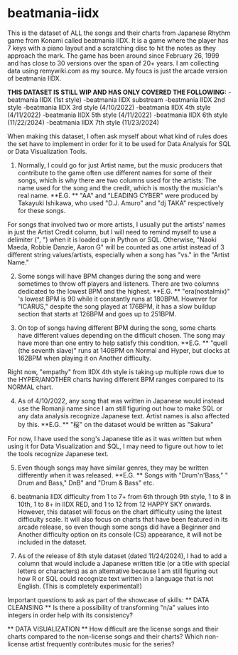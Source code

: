 # beatmania-iidx
This is the dataset of ALL the songs and their charts from Japanese Rhythm game from Konami called beatmania IIDX. It is a game where the player has 7 keys with a piano layout and a scratching disc to hit the notes as they approach the mark. The game has been around since February 26, 1999 and has close to 30 versions over the span of 20+ years. I am collecting data using remywiki.com as my source. My foucs is just the arcade version of beatmania IIDX.

**THIS DATASET IS STILL WIP AND HAS ONLY COVERED THE FOLLOWING:**
-beatmania IIDX (1st style)
-beatmania IIDX substream
-beatmania IIDX 2nd style
-beatmania IIDX 3rd style (4/10/2022)
-beatmania IIDX 4th style (4/11/2022)
-beatmania IIDX 5th style (4/11/2022)
-beatmania IIDX 6th style (11/22/2024)
-beatmania IIDX 7th style (11/23/2024)

When making this dataset, I often ask myself about what kind of rules does the set have to implement in order for it to be used for Data Analysis for SQL or Data Visualization Tools. 
1. Normally, I could go for just Artist name, but the music producers that contribute to the game often use different names for some of their songs, which is why there are two columns used for the artists: The name used for the song and the credit, which is mostly the musician's real name. 
**E.G. **
"AA" and "LEADING CYBER" were produced by Takayuki Ishikawa, who used "D.J. Amuro" and "dj TAKA" respectively for these songs. 

For songs that involved two or more artists, I usually put the artists' names in just the Artist Credit column, but I will need to remind myself to use a delimiter (", ") when it is loaded up in Python or SQL. Otherwise, "Naoki Maeda, Robbie Danzie, Aaron G" will be counted as one artist instead of 3 different string values/artists, especially when a song has "vs." in the "Artist Name."

2. Some songs will have BPM changes during the song and were sometimes to throw off players and listeners. There are two columns dedicated to the lowest BPM and the highest. 
**E.G. **
"era(nostalmix)" 's lowest BPM is 90 while it constantly runs at 180BPM. However for "ICARUS," despite the song played at 176BPM, it has a slow buildup section that starts at 126BPM and goes up to 251BPM.

3. On top of songs having different BPM during the song, some charts have different values depending on the difficult chosen. The song may have more than one entry to help satisfy this condition.
**E.G. **
"quell (the seventh slave)" runs at 140BPM on Normal and Hyper, but clocks at 162BPM when playing it on Another difficulty.

Right now, "empathy" from IIDX 4th style is taking up multiple rows due to the HYPER/ANOTHER charts having different BPM ranges compared to its NORMAL chart. 

4. As of 4/10/2022, any song that was written in Japanese would instead use the Romanji name since I am still figuring out how to make SQL or any data analysis recognize Japanese text. Artist names is also affected by this.
**E.G. **
"桜" on the dataset would be written as "Sakura"

For now, I have used the song's Japanese title as it was written but when using it for Data Visualization and SQL, I may need to figure out how to let the tools recognize Japanese text.

5. Even though songs may have similar genres, they may be written differently when it was released.
**E.G. **
Songs with "Drum'n'Bass," " Drum and Bass," DnB" and "Drum & Bass" etc.

6. beatmania IIDX difficulty from 1 to 7+ from 6th through 9th style, 1 to 8 in 10th, 1 to 8+ in IIDX RED, and 1 to 12 from 12 HAPPY SKY onwards. However, this dataset will focus on the chart difficulty using the latest difficulty scale. It will also focus on charts that have been featured in its arcade release, so even though some songs did have a Beginner and Another difficulty option on its console (CS) appearance, it will not be included in the dataset.
7. As of the release of 8th style dataset (dated 11/24/2024), I had to add a column that would include a Japanese written title (or a title with special letters or characters) as an alternative because I am still figuring out how R or SQL could recognize text written in a language that is not English. (This is completely experimental!)

Important questions to ask as part of the showcase of skills:
** DATA CLEANSING **
Is there a possibility of transforming "n/a" values into integers in order help with its consistency?


** DATA VISUALIZATION **
How difficult are the license songs and their charts compared to the non-license songs and their charts?
Which non-license artist frequently contributes music for the series?
